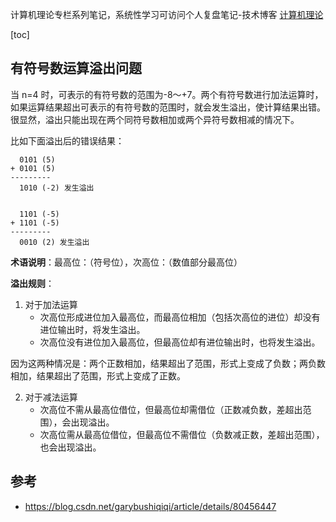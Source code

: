 计算机理论专栏系列笔记，系统性学习可访问个人复盘笔记-技术博客 [计算机理论 ](https://review-notes.top/algorithm/computer-theory)

[toc]

## 有符号数运算溢出问题

当 n=4 时，可表示的有符号数的范围为-8～+7。两个有符号数进行加法运算时，如果运算结果超出可表示的有符号数的范围时，就会发生溢出，使计算结果出错。很显然，溢出只能出现在两个同符号数相加或两个异符号数相减的情况下。

比如下面溢出后的错误结果：
```text
  0101 (5)
+ 0101 (5)
---------
  1010 (-2) 发生溢出


  1101 (-5)
+ 1101 (-5)
---------
  0010 (2) 发生溢出
```
**术语说明**：最高位：（符号位），次高位：（数值部分最高位）

**溢出规则**：
1. 对于加法运算
    - 次高位形成进位加入最高位，而最高位相加（包括次高位的进位）却没有进位输出时，将发生溢出。
    - 次高位没有进位加入最高位，但最高位却有进位输出时，也将发生溢出。
    
因为这两种情况是：两个正数相加，结果超出了范围，形式上变成了负数；两负数相加，结果超出了范围，形式上变成了正数。
    
2. 对于减法运算
    - 次高位不需从最高位借位，但最高位却需借位（正数减负数，差超出范围），会出现溢出。
    - 次高位需从最高位借位，但最高位不需借位（负数减正数，差超出范围），也会出现溢出。

## 参考
- https://blog.csdn.net/garybushiqiqi/article/details/80456447